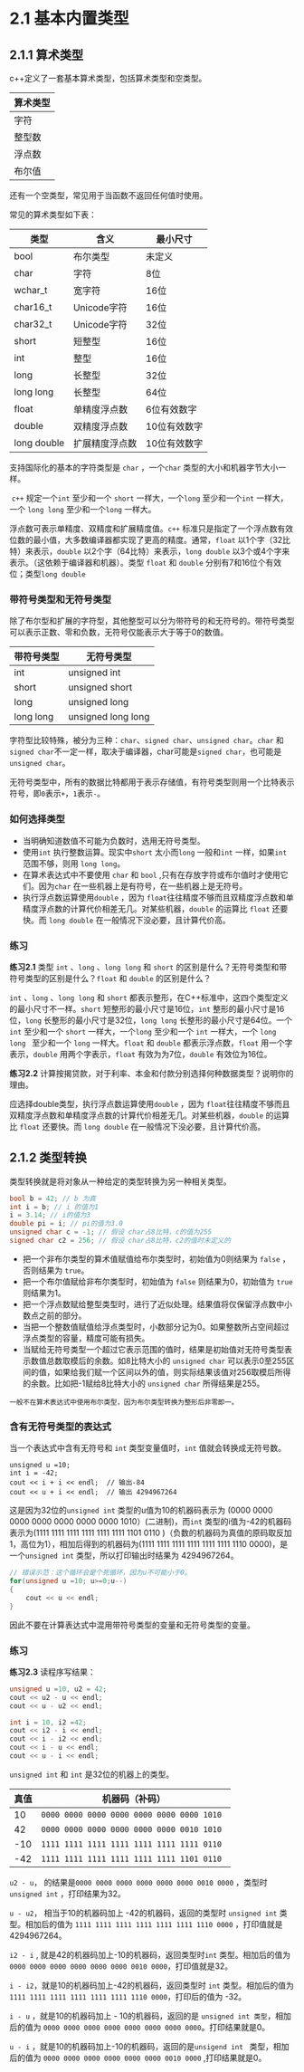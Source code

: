 # 2.1 基本内置类型

## 2.1.1 算术类型

c++定义了一套基本算术类型，包括算术类型和空类型。

| 算术类型 |
| -------- |
| 字符     |
| 整型数   |
| 浮点数   |
| 布尔值   |

还有一个空类型，常见用于当函数不返回任何值时使用。

常见的算术类型如下表：

| 类型        | 含义           | 最小尺寸     |
| ----------- | -------------- | ------------ |
| bool        | 布尔类型       | 未定义       |
| char        | 字符           | 8位          |
| wchar_t     | 宽字符         | 16位         |
| char16_t    | Unicode字符    | 16位         |
| char32_t    | Unicode字符    | 32位         |
| short       | 短整型         | 16位         |
| int         | 整型           | 16位         |
| long        | 长整型         | 32位         |
| long long   | 长整型         | 64位         |
| float       | 单精度浮点数   | 6位有效数字  |
| double      | 双精度浮点数   | 10位有效数字 |
| long double | 扩展精度浮点数 | 10位有效数字 |

支持国际化的基本的字符类型是 `char` ，一个`char` 类型的大小和机器字节大小一样。

​	`c++` 规定一个`int` 至少和一个 `short` 一样大，一个`long` 至少和一个`int` 一样大，一个 `long long` 至少和一个`long` 一样大。

浮点数可表示单精度、双精度和扩展精度值。`c++` 标准只是指定了一个浮点数有效位数的最小值，大多数编译器都实现了更高的精度。通常，`float` 以1个字（32比特）来表示，`double` 以2个字（64比特）来表示，`long double` 以3个或4个字来表示。（这依赖于编译器和机器）。类型 `float` 和 `double` 分别有7和16位个有效位；类型`long double` 

### **带符号类型和无符号类型**

​	除了布尔型和扩展的字符型，其他整型可以分为带符号的和无符号的。带符号类型可以表示正数、零和负数，无符号仅能表示大于等于0的数值。

| 带符号类型 | 无符号类型         |
| ---------- | ------------------ |
| int        | unsigned int       |
| short      | unsigned short     |
| long       | unsigned long      |
| long long  | unsigned long long |

字符型比较特殊，被分为三种：`char`、`signed char`、`unsigned char`。`char` 和 `signed char`不一定一样，取决于编译器，char可能是`signed char`，也可能是 `unsigned char`。

无符号类型中，所有的数据比特都用于表示存储值，有符号类型则用一个比特表示符号，即`0`表示`+`，`1`表示`-`。

### **如何选择类型**

* 当明确知道数值不可能为负数时，选用无符号类型。
* 使用`int` 执行整数运算。现实中`short` 太小而`long` 一般和`int` 一样，如果`int` 范围不够，则用 `long long`。
* 在算术表达式中不要使用 `char` 和 `bool` ,只有在存放字符或布尔值时才使用它们。因为`char` 在一些机器上是有符号，在一些机器上是无符号。
* 执行浮点数运算使用`double` ，因为 `float`往往精度不够而且双精度浮点数和单精度浮点数的计算代价相差无几。对某些机器，`double` 的运算比 `float` 还要快。而 `long double` 在一般情况下没必要，且计算代价高。

### 练习

**练习2.1** 类型 `int` 、`long` 、`long long` 和 `short` 的区别是什么？无符号类型和带符号类型的区别是什么？`float` 和 `double` 的区别是什么？

`int` 、`long` 、`long long` 和 `short` 都表示整形，在C++标准中，这四个类型定义的最小尺寸不一样。`short` 短整形的最小尺寸是16位，`int` 整形的最小尺寸是16位，`long` 长整形的最小尺寸是32位，`long long` 长整形的最小尺寸是64位。一个`int` 至少和一个 `short` 一样大，一个`long` 至少和一个 `int` 一样大，一个 `long long ` 至少和一个 `long` 一样大。`float` 和 `double` 都表示浮点数，`float` 用一个字表示，`double` 用两个字表示，`float` 有效为为7位，`double` 有效位为16位。

**练习2.2** 计算按揭贷款，对于利率、本金和付款分别选择何种数据类型？说明你的理由。

应选择double类型，执行浮点数运算使用`double` ，因为 `float`往往精度不够而且双精度浮点数和单精度浮点数的计算代价相差无几。对某些机器，`double` 的运算比 `float` 还要快。而 `long double` 在一般情况下没必要，且计算代价高。

## 2.1.2 类型转换

类型转换就是将对象从一种给定的类型转换为另一种相关类型。

```c++
bool b = 42; // b 为真
int i = b; // i 的值为1
i = 3.14; // i的值为3
double pi = i; // pi的值为3.0
unsigned char c = -1; // 假设 char占8比特，c的值为255
signed char c2 = 256; // 假设 char占8比特，c2的值时未定义的
```

* 把一个非布尔类型的算术值赋值给布尔类型时，初始值为0则结果为 `false` ，否则结果为 `true`。
* 把一个布尔值赋给非布尔类型时，初始值为 `false` 则结果为0，初始值为 `true` 则结果为1。
* 把一个浮点数赋给整型类型时，进行了近似处理。结果值将仅保留浮点数中小数点之前的部分。
* 当把一个整数值赋值给浮点类型时，小数部分记为0。如果整数所占空间超过浮点类型的容量，精度可能有损失。
* 当赋给无符号类型一个超过它表示范围的值时，结果是初始值对无符号类型表示数值总数取模后的余数。如8比特大小的 `unsigned char` 可以表示0至255区间的值，如果给我们赋一个区间以外的值，则实际结果该值对256取模后所得的余数。比如把-1赋给8比特大小的 `unsigned char` 所得结果是255。

`一般不在算术表达式中使用布尔类型，因为布尔类型转换为整形后非零即一。`

### 含有无符号类型的表达式

当一个表达式中含有无符号和 `int` 类型变量值时，`int` 值就会转换成无符号数。

```
unsigned u =10;
int i = -42;
cout << i + i << endl;  // 输出-84
cout << u + i << endl;  // 输出 4294967264
```

这是因为32位的`unsigned int` 类型的u值为10的机器码表示为 (0000 0000 0000 0000  0000 0000 0000 1010）(二进制)，而`int` 类型的i值为-42的机器码表示为(1111 1111 1111 1111 1111 1111 1101 0110 )（负数的机器码为真值的原码取反加1，高位为1），相加后得到的机器码为(1111 1111 1111 1111 1111 1111 1110 0000)，是一个`unsigned int` 类型，所以打印输出时结果为 4294967264。

```c++
// 错误示范：这个循环会是个死循环，因为u不可能小于0。
for(unsigned u =10; u>=0;u--)
{
	cout << u << endl;
}
```

因此不要在计算表达式中混用带符号类型的变量和无符号类型的变量。

### 练习

**练习2.3** 读程序写结果：

```c++
unsigned u =10, u2 = 42;
cout << u2 - u << endl;
cout << u - u2 << endl;

int i = 10, i2 =42;
cout << i2 - i << endl;
cout << i - i2 << endl;
cout << i - u << endl;
cout << u - i << endl;
```

`unsigned int` 和 `int` 是32位的机器上的类型。

| 真值 | 机器码（补码）                             |
| ---- | ------------------------------------------ |
| 10   | `0000 0000 0000 0000 0000 0000 0000 1010`  |
| 42   | `0000 0000 0000 0000 0000 0000 0010 1010`  |
| -10  | `1111 1111 1111 1111 1111 1111 1111 0110 ` |
| -42  | `1111 1111 1111 1111 1111 1111 1101 0110 ` |

`u2 - u`， 的结果是`0000 0000 0000 0000 0000 0000 0010 0000`  ，类型时`unsigned int` ，打印结果为32。

`u - u2`， 相当于10的机器码加上 -42的机器码，返回的类型时 `unsigned int` 类型。相加后的值为 `1111 1111 1111 1111 1111 1111 1110 0000` ，打印值就是 4294967264。

`i2 - i` , 就是42的机器码加上-10的机器码，返回类型时`int` 类型。相加后的值为 `0000 0000 0000 0000 0000 0000 0010 0000`，打印值就是32。

`i - i2`，就是10的机器码加上-42的机器码，返回类型时 `int` 类型。相加后的值为`1111 1111 1111 1111 1111 1111 1110 0000`，打印后的值为 -32。

`i - u` ，就是10的机器码加上 - 10的机器码，返回的是 `unsigned int 类型`，相加后的值为 `0000 0000 0000 0000 0000 0000 0000 0000`。打印结果就是0。

`u - i` ，就是10的机器码加上-10的机器码，返回的是`unsigend int ` 类型，相加后的值为 `0000 0000 0000 0000 0000 0000 0010 0000` ,打印结果就是0。
